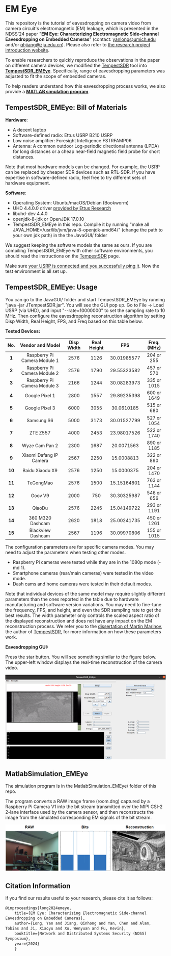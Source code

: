 # EM Eye 

This repository is the tutorial of eavesdropping on camera video from camera circuit's electromagnetic (EM) leakage, which is presented in the NDSS'24 paper "**EM Eye: Characterizing Electromagnetic Side-channel Eavesdropping on Embedded Cameras**" (contact: yanlong@umich.edu and/or qhjiang@zju.edu.cn). Please also refer to [the research project introduction website](https://emeyeattack.github.io/Website/). 


To enable researchers to quickly reproduce the observations in the paper on different camera devices, we modified the [TempestSDR](https://github.com/martinmarinov/TempestSDR) tool into **[TempestSDR_EMEye](#sdr_bom)**. Specifically, range of eavesdropping parameters was adjusted to fit the scope of embedded cameras. 

To help readers understand how this eavesdropping process works, we also provide a **[MATLAB simulation program](#matlabsimulation_emeye)**.  


<a id="sdr_bom"></a>
##  TempestSDR_EMEye: Bill of Materials 

**Hardware**:
- A decent laptop
- Software-defined radio: Ettus USRP B210 USRP
- Low noise amplifier: Foresight Intelligence FSTRFAMP06
- Antenna: A common outdoor Log-periodic directional antenna (LPDA) for long distances or a cheap near-field magnetic field probe for short distances. 

Note that most hardware models can be changed. For example, the USRP can be replaced by cheaper SDR devices such as RTL-SDR. If you have expertise in software-defined radio, feel free to try different sets of hardware equipment. 

**Software**:
- Operating System: Ubuntu/macOS/Debian (Bookworm)
- UHD 4.4.0.0 driver [provided by Ettus Research](https://files.ettus.com/manual/page_install.html)
- libuhd-dev 4.4.0
- openjdk-8-jdk or OpenJDK 17.0.10
- TempestSDR_EMEye in this repo. Compile it by running "make all JAVA_HOME=/usr/lib/jvm/java-8-openjdk-amd64/" (change the path to your own jdk path) in the the JavaGUI/ folder

We suggest keeping the software models the same as ours. If you are compiling TempestSDR_EMEye with other software environments, you should read the instructions on the [TempestSDR](https://github.com/martinmarinov/TempestSDR) page. 

Make sure [your USRP is connected and you successfully ping it](https://files.ettus.com/manual/page_usrp2.html). Now the test environment is all set up.

##  TempestSDR_EMEye: Usage 

You can go to the JavaGUI/ folder and start TempestSDR_EMEye by running "java -jar JTempestSDR.jar". You will see the GUI pop up. Go to File -> Load USRP (via UHD), and input "--rate=10000000" to set the sampling rate to 10 MHz. Then configure the eavesdropping reconstruction algorithm by setting Disp Width, Real Height, FPS, and Freq based on this table below. 

**Tested Devices:**  

| **No.** | **Vendor and Model**                   | **Disp Width** | **Real Height** | **FPS**     | **Freq. (MHz)** | 
|:-------:|:----------------------------:|:--------------:|:---------------:|:-----------:|:---------------:|
| **1**   | Raspberry Pi Camera Module 1 | 2576           | 1126            | 30.01985577 | 204 or 255        |
| **2**   | Raspberry Pi Camera Module 2 | 2576           | 1790            | 29.55323582 | 457 or 570        |
| **3**   | Raspberry Pi Camera Module 3 | 2166           | 1244            | 30.08283973 | 335 or 1015       |
| **4**   | Google Pixel 1               | 2800           | 1557            | 29.89235398 | 600 or 1649       |
| **5**   | Google Pixel 3               | 6000           | 3055            | 30.0610185  | 515 or 680        |
| **6**   | Samsung S6                   | 5000           | 3173            | 30.01527799 | 527 or 1054       |
| **7**   | ZTE Z557                     | 4000           | 2453            | 23.98017526 | 522 or 1740       |
| **8**   | Wyze Cam  Pan 2              | 2300           | 1687            | 20.0071563  | 890 or 1185       |
| **9**   | Xiaomi Dafang IP Camera      | 2567           | 2250            | 15.0008813  | 322 or 890        |
| **10**  | Baidu Xiaodu X9              | 2576           | 1250            | 15.0000375  | 204 or 1470       |
| **11**  | TeGongMao                    | 2576           | 1500            | 15.15164801 | 763 or 1144       |
| **12**  | Goov V9                      | 2000           | 750             | 30.30325987 | 546 or 656        |
| **13**  | QiaoDu                       | 2576           | 2245            | 15.04149722 | 293 or 1191       |
| **14**  | 360 M320 Dashcam             | 2620           | 1818            | 25.00241735 | 450 or 1261       |
| **15**  | Blackview Dashcam            | 2567           | 1196            | 30.09970806 | 155 or 1015       |

The configuration parameters are for specific camera modes. You may need to adjust the parameters when testing other modes. 
- Raspberry Pi cameras were tested while they are in the 1080p mode (-md 1). 
- Smartphone cameras (rear/main cameras) were tested in the video mode. 
- Dash cams and home cameras were tested in their default modes. 

Note that individual devices of the same model may require slightly different parameters than the ones reported in the table due to hardware manufacturing and software version variations. You may need to fine-tune the frequency, FPS, and height, and even the SDR sampling rate to get the best results. The width parameter only controls the scaled aspect ratio of the displayed reconstruction and does not have any impact on the EM reconstruction process.  We refer you to the [dissertation of Martin Marinov](https://github.com/martinmarinov/TempestSDR/blob/master/documentation/acs-dissertation.pdf), the author of [TempestSDR](https://github.com/martinmarinov/TempestSDR), for more information on how these parameters work. 

**Eavesdropping GUI:**

Press the star button. You will see something similar to the figure below. The upper-left window displays the real-time reconstruction of the camera video. 

![TempestSDR_EMEye Screenshot](./files/GUI.png)


<a id="matlab"></a>
##  MatlabSimulation_EMEye

The simulation program is in the MatlabSimulation_EMEye/ folder of this repo. 

The program converts a RAW image frame (room.dng) captured by a Raspberry Pi Camera V1 into the bit stream transmitted over the MIPI CSI-2 2-lane interface used by the camera sensor, and then reconstructs the image from the simulated corresponding EM signals of the bit stream. 

![Simulation Results](./files/SIM.png)



##  Citation Information  
If you find our results useful to your research, please cite it as follows:


```
@inproceedings{long2024emeye,
    title={EM Eye: Characterizing Electromagnetic Side-channel Eavesdropping on Embedded Cameras},
    author={Long, Yan and Jiang, Qinhong and Yan, Chen and Alam, Tobias and Ji, Xiaoyu and Xu, Wenyuan and Fu, Kevin},
    booktitle={Network and Distributed Systems Security (NDSS) Symposium},
    year={2024}
    }
```